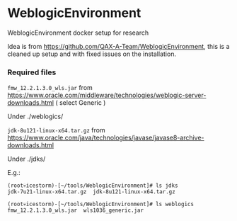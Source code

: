 # WeblogicEnvironment
WeblogicEnvironment docker setup for research

Idea is from https://github.com/QAX-A-Team/WeblogicEnvironment, this is a cleaned up setup and with fixed issues on the installation.

### Required files ### 
```fmw_12.2.1.3.0_wls.jar``` from https://www.oracle.com/middleware/technologies/weblogic-server-downloads.html ( select Generic )

Under ./weblogics/

```jdk-8u121-linux-x64.tar.gz``` from https://www.oracle.com/java/technologies/javase/javase8-archive-downloads.html 

Under ./jdks/


E.g.:
```
(root💀icestorm)-[~/tools/WeblogicEnvironment]# ls jdks 
jdk-7u21-linux-x64.tar.gz  jdk-8u121-linux-x64.tar.gz
                                                                                                                                                                                                   
(root💀icestorm)-[~/tools/WeblogicEnvironment]# ls weblogics 
fmw_12.2.1.3.0_wls.jar  wls1036_generic.jar
````
